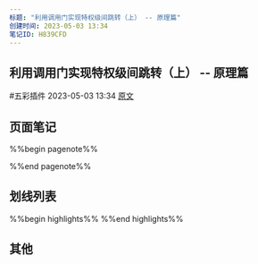 ```yaml
---
标题: "利用调用门实现特权级间跳转（上） -- 原理篇"
创建时间: 2023-05-03 13:34
笔记ID: H839CFD
---
```


## 利用调用门实现特权级间跳转（上） -- 原理篇 
 #五彩插件 2023-05-03 13:34 [原文](https://www.techlog.cn/article/list/10183469)

## 页面笔记
%%begin pagenote%%

%%end pagenote%%

## 划线列表
%%begin highlights%%
%%end highlights%%

## 其他

